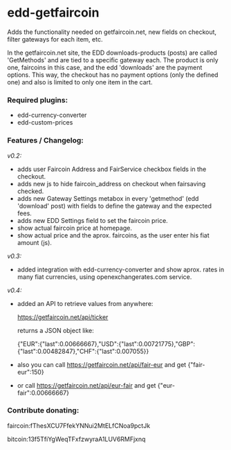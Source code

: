 # edd-getfaircoin
Adds the functionality needed on getfaircoin.net, new fields on checkout, filter gateways for each item, etc.

In the getfaircoin.net site, the EDD downloads-products (posts) are called 'GetMethods' and are tied to a specific gateway each. The product is only one, faircoins in this case, and the edd 'downloads' are the payment options. This way, the checkout has no payment options (only the defined one) and also is limited to only one item in the cart.

### Required plugins:
- edd-currency-converter
- edd-custom-prices

### Features / Changelog:

*v0.2:*
- adds user Faircoin Address and FairService checkbox fields in the checkout.
- adds new js to hide faircoin_address on checkout when fairsaving checked.
- adds new Gateway Settings metabox in every 'getmethod' (edd 'download' post) with fields to define the gateway and the expected fees.
- adds new EDD Settings field to set the faircoin price.
- show actual faircoin price at homepage.
- show actual price and the aprox. faircoins, as the user enter his fiat amount (js).

*v0.3:*
- added integration with edd-currency-converter and show aprox. rates in many fiat currencies, using openexchangerates.com service.

*v0.4:*
- added an API to retrieve values from anywhere:
    
    https://getfaircoin.net/api/ticker
    
    returns a JSON object like:
    
    {"EUR":{"last":0.00666667},"USD":{"last":0.00721775},"GBP":{"last":0.00482847},"CHF":{"last":0.007055}}
- also you can call https://getfaircoin.net/api/fair-eur and get {"fair-eur":150}
- or call https://getfaircoin.net/api/eur-fair and get {"eur-fair":0.00666667}


### Contribute donating:

faircoin:fThesXCU7FfekYNNui2MtELfCNoa9pctJk

bitcoin:13f5TfiYgWeqTFxfzwyraA1LUV6RMFjxnq


